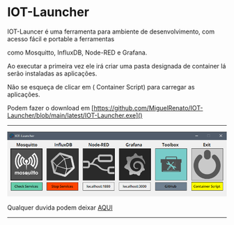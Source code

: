 

# IOT-Launcher

IOT-Launcer  é uma ferramenta para ambiente de desenvolvimento, com acesso fácil e portable a ferramentas 

como Mosquitto, InfluxDB, Node-RED e Grafana.

Ao executar a primeira vez ele irá criar uma pasta designada de container  lá serão instaladas as aplicações.

Não se esqueça de clicar em ( Container Script)  para carregar as aplicações.

Podem fazer o download em [https://github.com/MiguelRenato/IOT-Launcher/blob/main/latest/IOT-Launcher.exe]()

------



![](https://raw.githubusercontent.com/MiguelRenato/IOT-Launcher/main/screenshots/IOT%20Launcher.png)



Qualquer duvida podem deixar  [AQUI](https://movimentomaker.pt/t/programa-iot-launcher/1923)





------

